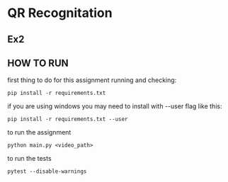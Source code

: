 # QR Recognitation

## Ex2


## HOW TO RUN
<p> first thing to do for this assignment running and checking: </p>


~~~
pip install -r requirements.txt 
~~~

<p> if you are using windows you may need to install with --user flag like this:</p>

~~~
pip install -r requirements.txt --user
~~~

<p> to run the assignment</p>

~~~
python main.py <video_path>
~~~

<p> to run the tests</p>

~~~
pytest --disable-warnings
~~~